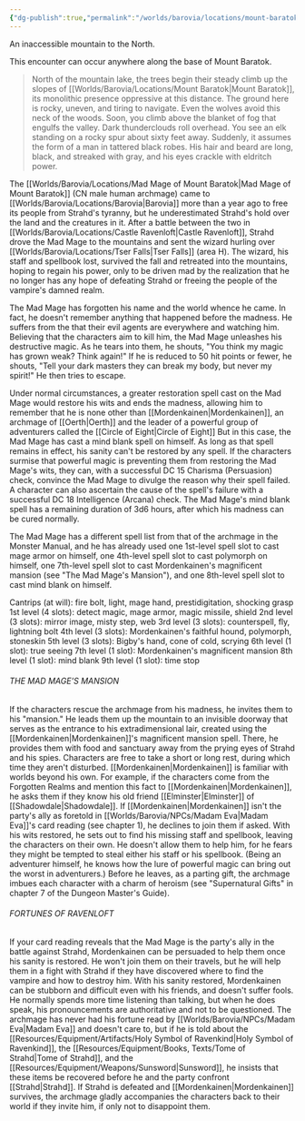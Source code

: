 ```yaml
---
{"dg-publish":true,"permalink":"/worlds/barovia/locations/mount-baratok/"}
---
```


An inaccessible mountain to the North.

This encounter can occur anywhere along the base of Mount Baratok. 

> North of the mountain lake, the trees begin their steady climb up the slopes of [[Worlds/Barovia/Locations/Mount Baratok\|Mount Baratok]], its monolithic presence oppressive at this distance. The ground here is rocky, uneven, and tiring to navigate. Even the wolves avoid this neck of the woods. Soon, you climb above the blanket of fog that engulfs the valley. Dark thunderclouds roll overhead. 
> You see an elk standing on a rocky spur about sixty feet away. Suddenly, it assumes the form of a man in tattered black robes. His hair and beard are long, black, and streaked with gray, and his eyes crackle with eldritch power.

The [[Worlds/Barovia/Locations/Mad Mage of Mount Baratok\|Mad Mage of Mount Baratok]] (CN male human archmage) came to [[Worlds/Barovia/Locations/Barovia\|Barovia]] more than a year ago to free its people from Strahd's tyranny, but he underestimated Strahd's hold over the land and the creatures in it. After a battle between the two in [[Worlds/Barovia/Locations/Castle Ravenloft\|Castle Ravenloft]], Strahd drove the Mad Mage to the mountains and sent the wizard hurling over [[Worlds/Barovia/Locations/Tser Falls\|Tser Falls]] (area H). The wizard, his staff and spellbook lost, survived the fall and retreated into the mountains, hoping to regain his power, only to be driven mad by the realization that he no longer has any hope of defeating Strahd or freeing the people of the vampire's damned realm.

The Mad Mage has forgotten his name and the world whence he came. In fact, he doesn't remember anything that happened before the madness. He suffers from the that their evil agents are everywhere and watching him. Believing that the characters aim to kill him, the Mad Mage unleashes his destructive magic. As he tears into them, he shouts, "You think my magic has grown weak? Think again!" If he is reduced to 50 hit points or fewer, he shouts, "Tell your dark masters they can break my body, but never my spirit!" He then tries to escape.

Under normal circumstances, a greater restoration spell cast on the Mad Mage would restore his wits and ends the madness, allowing him to remember that he is none other than [[Mordenkainen\|Mordenkainen]], an archmage of [[Oerth\|Oerth]] and the leader of a powerful group of adventurers called the [[Circle of Eight\|Circle of Eight]] But in this case, the Mad Mage has cast a mind blank spell on himself. As long as that spell
remains in effect, his sanity can't be restored by any spell. If the characters surmise that powerful magic is preventing them from restoring the Mad Mage's wits, they can, with a successful DC 15 Charisma (Persuasion) check, convince the Mad Mage to divulge the reason why their spell failed. A character can also ascertain the cause of the spell's failure with a successful DC 18 Intelligence (Arcana) check. The Mad Mage's mind blank spell has a remaining duration of 3d6 hours, after which his madness can be cured normally. 

The Mad Mage has a different spell list from that of the archmage in the Monster Manual, and he has already used one 1st-level spell slot to cast mage armor on himself, one 4th-level spell slot to cast polymorph on himself, one 7th-level spell slot to cast Mordenkainen's magnificent mansion (see "The Mad Mage's Mansion"), and one 8th-level spell slot to cast mind blank on himself. 

Cantrips (at will): fire bolt, light, mage hand, prestidigitation, shocking grasp
1st level (4 slots): detect magic, mage armor, magic missile, shield
2nd level (3 slots): mirror image, misty step, web
3rd level (3 slots): counterspell, fly, lightning bolt
4th level (3 slots): Mordenkainen's faithful hound, polymorph, stoneskin
5th level (3 slots): Bigby's hand, cone of cold, scrying 
6th level (1 slot): true seeing
7th level (1 slot): Mordenkainen's magnificent mansion
8th level (1 slot): mind blank
9th level (1 slot): time stop

###### THE MAD MAGE'S MANSION
If the characters rescue the archmage from his madness, he invites them to his "mansion." He leads them up the mountain to an invisible doorway that serves as the entrance to his extradimensional lair, created using the [[Mordenkainen\|Mordenkainen]]'s magnificent mansion spell. There, he provides them with food and sanctuary away from the prying eyes of Strahd and his spies. Characters are free to take a short or long rest, during which time they aren't disturbed. 
[[Mordenkainen\|Mordenkainen]] is familiar with worlds beyond his own. For example, if the characters come from the Forgotten Realms and mention this fact to [[Mordenkainen\|Mordenkainen]], he asks them if they know his old friend [[Elminster\|Elminster]] of [[Shadowdale\|Shadowdale]].
If [[Mordenkainen\|Mordenkainen]] isn't the party's ally as foretold in [[Worlds/Barovia/NPCs/Madam Eva\|Madam Eva]]'s card reading (see chapter 1), he declines to join them if asked. With his wits restored, he sets out to find his missing staff and spellbook, leaving the characters on their own. He doesn't allow them to help him, for he fears they might be tempted to steal either his staff or his spellbook. (Being an adventurer himself, he knows how the lure of powerful magic can bring out the worst in adventurers.) Before he leaves, as a parting gift, the archmage imbues each character with a charm of heroism 
(see "Supernatural Gifts" in chapter 7 of the Dungeon Master's Guide).

###### FORTUNES OF RAVENLOFT
If your card reading reveals that the Mad Mage is the party's ally in the battle against Strahd, Mordenkainen can be persuaded to help them once his sanity is restored. He won't join them on their travels, but he will help them in a fight with Strahd if they have discovered where to find the vampire and how to destroy him. With his sanity restored, Mordenkainen can be stubborn and difficult even with his friends, and doesn't suffer fools. He normally spends more time listening than talking, but when he does speak, his pronouncements are authoritative and not to be questioned. The archmage has never had his fortune read by [[Worlds/Barovia/NPCs/Madam Eva\|Madam Eva]] and doesn't care to, but if he is told about the [[Resources/Equipment/Artifacts/Holy Symbol of Ravenkind\|Holy Symbol of Ravenkind]], the [[Resources/Equipment/Books, Texts/Tome of Strahd\|Tome of Strahd]], and the [[Resources/Equipment/Weapons/Sunsword\|Sunsword]], he insists that these items be recovered before he and the party confront [[Strahd\|Strahd]]. If Strahd is defeated and [[Mordenkainen\|Mordenkainen]] survives, the archmage gladly accompanies the characters back to their world if they
invite him, if only not to disappoint them.